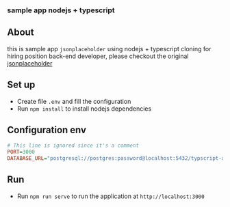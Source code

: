 ### sample app nodejs + typescript

## About

this is sample app `jsonplaceholder` using nodejs + typescript cloning for hiring position back-end developer, please checkout the original [jsonplaceholder](https://jsonplaceholder.typicode.com/)

## Set up

- Create file `.env` and fill the configuration
- Run `npm install` to install nodejs dependencies

## Configuration env

```ini
# This line is ignored since it's a comment
PORT=3000
DATABASE_URL="postgresql://postgres:password@localhost:5432/typscript-app"
```

## Run

- Run `npm run serve` to run the application at `http://localhost:3000`
